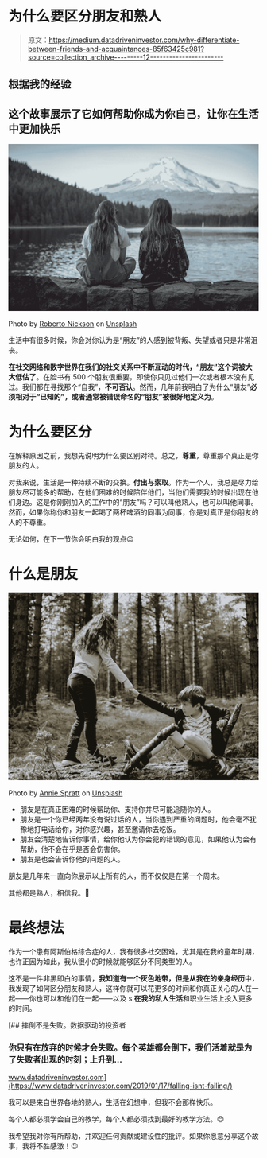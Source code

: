 # 为什么要区分朋友和熟人

> 原文：<https://medium.datadriveninvestor.com/why-differentiate-between-friends-and-acquaintances-85f63425c981?source=collection_archive---------12----------------------->

## 根据我的经验

## 这个故事展示了它如何帮助你成为你自己，让你在生活中更加快乐

![](img/002fabee5bd3244e19232022ba7c1590.png)

Photo by [Roberto Nickson](https://unsplash.com/@rpnickson?utm_source=medium&utm_medium=referral) on [Unsplash](https://unsplash.com?utm_source=medium&utm_medium=referral)

生活中有很多时候，你会对你认为是“朋友”的人感到被背叛、失望或者只是非常沮丧。

**在社交网络和数字世界在我们的社交关系中不断互动的时代，“朋友”这个词被大大低估了**。在脸书有 500 个朋友很重要，即使你只见过他们一次或者根本没有见过。我们都在寻找那个“自我”，**不可否认**。然而，几年前我明白了为什么“朋友”**必须相对于“已知的”，或者通常被错误命名的“朋友”被很好地定义为**。

# 为什么要区分

在解释原因之前，我想先说明为什么要区别对待。总之，**尊重**，尊重那个真正是你朋友的人。

对我来说，生活是一种持续不断的交换。**付出与索取**。作为一个人，我总是尽力给朋友尽可能多的帮助，在他们困难的时候陪伴他们，当他们需要我的时候出现在他们身边。这是你刚刚加入的工作中的“朋友”吗？可以叫他熟人，也可以叫他同事。然而，如果你称你和朋友一起喝了两杯啤酒的同事为同事，你是对真正是你朋友的人的不尊重。

无论如何，在下一节你会明白我的观点😉

# 什么是朋友

![](img/0c83dc31d66275cba56db6785392efe0.png)

Photo by [Annie Spratt](https://unsplash.com/@anniespratt?utm_source=medium&utm_medium=referral) on [Unsplash](https://unsplash.com?utm_source=medium&utm_medium=referral)

*   朋友是在真正困难的时候帮助你、支持你并尽可能追随你的人。
*   朋友是一个你已经两年没有说过话的人，当你遇到严重的问题时，他会毫不犹豫地打电话给你，对你感兴趣，甚至邀请你去吃饭。
*   朋友会清楚地告诉你事情，给你他认为你会犯的错误的意见，如果他认为会有帮助，他不会在乎是否会伤害你。
*   朋友是也会告诉你他的问题的人。

朋友是几年来一直向你展示以上所有的人，而不仅仅是在第一个周末。

其他都是熟人，相信我。🙂

# 最终想法

作为一个患有阿斯伯格综合症的人，我有很多社交困难，尤其是在我的童年时期，也许正因为如此，我从很小的时候就能够区分不同类型的人。

这不是一件非黑即白的事情，**我知道有一个灰色地带，**但是从我在**的亲身经历**中，我发现了如何区分朋友和熟人，这样你就可以花更多的时间和你真正关心的人在一起——你也可以和他们在一起——以及 s **在我的私人生活**和职业生活上投入更多的时间。

[](https://www.datadriveninvestor.com/2019/01/17/falling-isnt-failing/) [## 摔倒不是失败。数据驱动的投资者

### 你只有在放弃的时候才会失败。每个英雄都会倒下，我们活着就是为了失败者出现的时刻；上升到…

www.datadriveninvestor.com](https://www.datadriveninvestor.com/2019/01/17/falling-isnt-failing/) 

我可以是来自世界各地的熟人，生活在幻想中，但我不会那样快乐。

每个人都必须学会自己的教学，每个人都必须找到最好的教学方法。😊

我希望我对你有所帮助，并欢迎任何贡献或建设性的批评。如果你愿意分享这个故事，我将不胜感激！😉